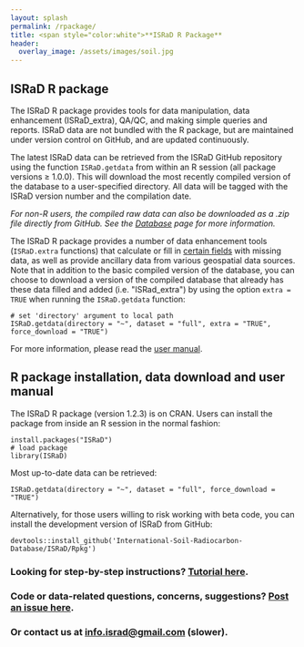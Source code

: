 ```yaml
---
layout: splash
permalink: /rpackage/
title: <span style="color:white">**ISRaD R Package**
header:
  overlay_image: /assets/images/soil.jpg
---
```



## ISRaD R package
The ISRaD R package provides tools for data manipulation, data enhancement (ISRaD_extra), QA/QC, and making simple queries and reports. ISRaD data are not bundled with the R package, but are maintained under version control on GitHub, and are updated continuously.

The latest ISRaD data can be retrieved from the ISRaD GitHub repository using the function ```ISRaD.getdata``` from within an R session (all package versions ≥ 1.0.0). This will download the most recently compiled version of the database to a user-specified directory. All data will be tagged with the ISRaD version number and the compilation date.

*For non-R users, the compiled raw data can also be downloaded as a .zip file directly from GitHub. See the [Database](https://soilradiocarbon.org/database/) page for more information.*

The ISRaD R package provides a number of data enhancement tools (```ISRaD.extra``` functions) that calculate or fill in [certain fields]() with missing data, as well as provide ancillary data from various geospatial data sources. Note that in addition to the basic compiled version of the database, you can choose to download a version of the compiled database that already has these data filled and added (i.e. "ISRad_extra") by using the option ```extra = TRUE``` when running the ```ISRaD.getdata``` function:

```
# set 'directory' argument to local path
ISRaD.getdata(directory = "~", dataset = "full", extra = "TRUE", force_download = "TRUE")
```

For more information, please read the [user manual](/user_manual_Aug15_2019.html).

## R package installation, data download and user manual
The ISRaD R package (version 1.2.3) is on CRAN. Users can install the package from inside an R session in the normal fashion:
```
install.packages("ISRaD")
# load package
library(ISRaD)
```
Most up-to-date data can be retrieved:
```
ISRaD.getdata(directory = "~", dataset = "full", force_download = "TRUE")
```

Alternatively, for those users willing to risk working with beta code, you can install the development version of ISRaD from GitHub:
```
devtools::install_github('International-Soil-Radiocarbon-Database/ISRaD/Rpkg')
```

### Looking for step-by-step instructions? [Tutorial here](/user_manual_Aug15_2019.html).

### Code or data-related questions, concerns, suggestions? [Post an issue here](https://github.com/International-Soil-Radiocarbon-Database/ISRaD/issues).
### Or contact us at <a href="mailto:info.israd@gmail.com">info.israd@gmail.com</a> (slower).
